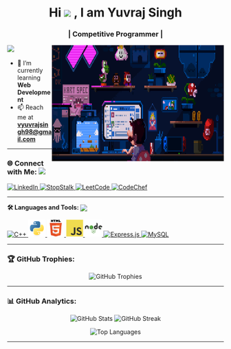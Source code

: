 <h1 align="center">Hi  <img src="https://media.giphy.com/media/hvRJCLFzcasrR4ia7z/giphy.gif" width="28"> , I am Yuvraj Singh</h1>
<h3 align="center"> | Competitive Programmer |</h3>

![](https://komarev.com/ghpvc/?username=yuvrajj07&label=PROFILE+VIEWS)
<img align="right" alt="Night Coding" src="https://github.com/Pratham-19/Pratham-19/blob/main/header.gif" width="400" height="270"/>

- 🌱 I’m currently learning **Web Development**  
- 📫 Reach me at **vyuvrajsingh98@gmail.com**

---

### 🌐 Connect with Me: <img src="https://github.com/tusharnankani/tusharnankani/blob/master/Assets/Handshake.gif" height="32px">

<p align="left">
  <a href="https://www.linkedin.com/in/yuvraj-singh-398833243" target="blank">
    <img src="https://raw.githubusercontent.com/rahuldkjain/github-profile-readme-generator/master/src/images/icons/Social/linked-in-alt.svg" alt="LinkedIn" height="30" width="40"/>
  </a>
  <a href="https://www.stopstalk.com/user/profile/Yuvraj7878" target="blank">
    <img src="https://www.stopstalk.com/static/images/stopstalk-logo.png" alt="StopStalk" height="30" width="30"/>
  </a>
  <a href="https://leetcode.com/u/yuvraj7878/" target="blank">
    <img src="https://upload.wikimedia.org/wikipedia/commons/1/19/LeetCode_logo_black.png" alt="LeetCode" height="30" width="40"/>
  </a>
  <a href="https://www.codechef.com/users/yuvraj7878" target="blank">
    <img src="https://cdn.codechef.com/images/cc-logo.svg" alt="CodeChef" height="30" width="40"/>
  </a>
</p>

---

<!-- ### 🛠️ Languages and Tools:<p align="left">  <img src="https://media.giphy.com/media/5xtDarA6JDYNFmWQvLy/giphy.gif?cid=790b76118chtrcr6j40v6ruyamt7nzdrr4un0se2oxan7sb7&ep=v1_gifs_search&rid=giphy.gif&ct=g" height="32px">  -->
<p align="left">
  <strong>🛠️ Languages and Tools: </strong>
  <img src="https://media.giphy.com/media/5xtDarA6JDYNFmWQvLy/giphy.gif?cid=790b76118chtrcr6j40v6ruyamt7nzdrr4un0se2oxan7sb7&ep=v1_gifs_search&rid=giphy.gif&ct=g" height="80px" style="vertical-align: middle;">
</p>

<p>
  <a href="https://www.w3schools.com/cpp/" target="_blank">
    <img src="https://upload.wikimedia.org/wikipedia/commons/1/18/ISO_C%2B%2B_Logo.svg" alt="C++" width="40" height="40"/>
  </a>
  <a href="https://www.python.org" target="_blank">
    <img src="https://raw.githubusercontent.com/devicons/devicon/master/icons/python/python-original.svg" alt="Python" width="40" height="40"/>
  </a>
  <a href="https://www.w3.org/html/" target="_blank">
    <img src="https://raw.githubusercontent.com/devicons/devicon/master/icons/html5/html5-original-wordmark.svg" alt="HTML5" width="40" height="40"/>
  </a>
  <a href="https://www.javascript.com/" target="_blank">
    <img src="https://raw.githubusercontent.com/devicons/devicon/master/icons/javascript/javascript-original.svg" alt="JavaScript" width="40" height="40"/>
  </a>
  <a href="https://nodejs.org/" target="_blank">
    <img src="https://raw.githubusercontent.com/devicons/devicon/master/icons/nodejs/nodejs-original-wordmark.svg" alt="Node.js" width="40" height="40"/>
  </a>
  <a href="https://expressjs.org/" target="_blank">
    <img src="https://www.vectorlogo.zone/logos/expressjs/expressjs-icon.svg" alt="Express.js" width="40" height="40"/>
  </a>
  <a href="https://www.mysql.com/" target="_blank">
    <img src="https://upload.wikimedia.org/wikipedia/en/d/dd/MySQL_logo.svg" alt="MySQL" width="40" height="40"/>
  </a>
</p>


---

### 🏆 GitHub Trophies:
<p align="center">
  <img src="https://github-profile-trophy.vercel.app/?username=Yuvrajj07&theme=gruvbox&no-frame=true&margin-w=15" alt="GitHub Trophies"/>
</p>

---

### 📊 GitHub Analytics:
<p align="center">
  <img src="https://github-readme-stats.vercel.app/api?username=Yuvrajj07&show_icons=true&theme=radical" alt="GitHub Stats" width="48%"/>
  <img src="https://github-readme-streak-stats.herokuapp.com/?user=Yuvrajj07&theme=radical" alt="GitHub Streak" width="48%"/>
</p>
<p align="center">
  <img src="https://github-readme-stats.vercel.app/api/top-langs?username=Yuvrajj07&show_icons=true&locale=en&layout=compact&theme=radical" alt="Top Languages" width="48%"/>
</p>

---
